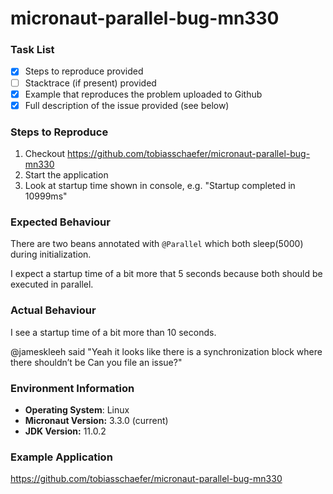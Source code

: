 # micronaut-parallel-bug-mn330

### Task List

- [x] Steps to reproduce provided
- [ ] Stacktrace (if present) provided
- [x] Example that reproduces the problem uploaded to Github
- [x] Full description of the issue provided (see below)

### Steps to Reproduce

1. Checkout https://github.com/tobiasschaefer/micronaut-parallel-bug-mn330
2. Start the application
3. Look at startup time shown in console, e.g. "Startup completed in 10999ms"

### Expected Behaviour

There are two beans annotated with `@Parallel` which both sleep(5000) during initialization.

I expect a startup time of a bit more that 5 seconds because both should be executed in parallel.

### Actual Behaviour

I see a startup time of a bit more than 10 seconds.

@jameskleeh said "Yeah it looks like there is a synchronization block where there shouldn’t be
Can you file an issue?"

### Environment Information

- **Operating System**: Linux
- **Micronaut Version:** 3.3.0 (current)
- **JDK Version:** 11.0.2

### Example Application

https://github.com/tobiasschaefer/micronaut-parallel-bug-mn330
